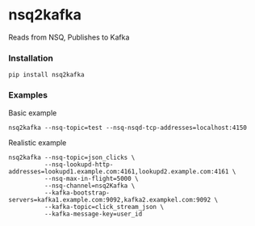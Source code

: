 # nsq2kafka
Reads from NSQ, Publishes to Kafka

### Installation

```
pip install nsq2kafka
```

### Examples
Basic example
```
nsq2kafka --nsq-topic=test --nsq-nsqd-tcp-addresses=localhost:4150
```

Realistic example
```
nsq2kafka --nsq-topic=json_clicks \
          --nsq-lookupd-http-addresses=lookupd1.example.com:4161,lookupd2.example.com:4161 \
          --nsq-max-in-flight=5000 \
          --nsq-channel=nsq2Kafka \
          --kafka-bootstrap-servers=kafka1.example.com:9092,kafka2.exampkel.com:9092 \
          --kafka-topic=click_stream_json \
          --kafka-message-key=user_id
```